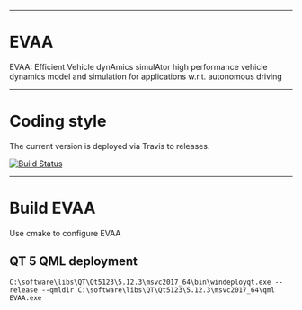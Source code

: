 ***
# EVAA  
EVAA: Efficient Vehicle dynAmics simulAtor
high performance vehicle dynamics model and simulation for applications 
w.r.t. autonomous driving
***
# Coding style  
The current version is deployed via Travis to releases. 

[![Build Status](https://travis-ci.com/DrStS/EVAA.svg?branch=refactoring/codeStripping)](https://travis-ci.com/DrStS/EVAA)
***
# Build EVAA  
Use cmake to configure EVAA  
## QT 5 QML deployment  
```
C:\software\libs\QT\Qt5123\5.12.3\msvc2017_64\bin\windeployqt.exe --release --qmldir C:\software\libs\QT\Qt5123\5.12.3\msvc2017_64\qml EVAA.exe
```
